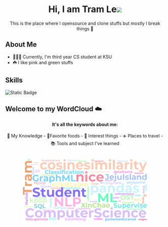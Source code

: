 <!-- Header -->
<div align="center">
  
# Hi, I am Tram Le<img src="https://media.giphy.com/media/hvRJCLFzcasrR4ia7z/giphy.gif" width="5%">
This is the place where I opensource and clone stuffs but mostly I break things 🤣

</div>


<!-- About -->
## About Me
- 👩🏻‍💻 Currently, I'm third year CS student at KSU
- ☘️ I like pink and green stuffs

## Skills
<div algin="center">

![Static Badge](https://img.shields.io/badge/Numpy-013243?style=for-the-badge&logo=numpy&logoColor=white)

</div>

## Welcome to my WordCloud :cloud:
<div align="center">  
<h4>It's all the keywords about me: </h4>
<p> 🧠 My Knowledge - 🧋Favorite foods - 🏸 Interest things - ✈️ Places to travel - 📚 Tools and subject I've learned</p>
<br>
 <img src="https://raw.githubusercontent.com/justramle/justramle/master/images/wordlist.png" alt="WordCloud" width="80%">
</div>

